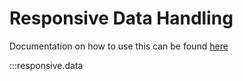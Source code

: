 # Responsive Data Handling

Documentation on how to use this can be found
[here](notebooks/responsive-data.ipynb)


:::responsive.data
